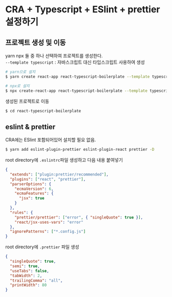 # CRA + Typescript + ESlint + prettier 설정하기

## 프로젝트 생성 및 이동

yarn npx 둘 중 하나 선택하여 프로젝트를 생성한다.  
`--template typescript` : 자바스크립트 대신 타입스크립트 사용하여 생성

```bash
# yarn으로 설치
$ yarn create react-app react-typescript-boilerplate --template typescript

# npx로 설치
$ npx create-react-app react-typescript-boilerplate --template typescript
```

생성된 프로젝트로 이동

```bash
$ cd react-typescript-boilerplate
```

## eslint & prettier

CRA에는 ESlint 포함되어있어 설치할 필요 없음.

```bash
$ yarn add eslint-plugin-prettier eslint-plugin-react prettier -D
```

root directory에 `.eslintrc`파일 생성하고 다음 내용 붙여넣기

```json
{
  "extends": ["plugin:prettier/recommended"],
  "plugins": ["react", "prettier"],
  "parserOptions": {
    "ecmaVersion": 6,
    "ecmaFeatures": {
      "jsx": true
    }
  },
  "rules": {
    "prettier/prettier": ["error", { "singleQuote": true }],
    "react/jsx-uses-vars": "error"
  },
  "ignorePatterns": ["*.config.js"]
}
```

root directory에 `.prettier` 파일 생성

```json
{
  "singleQuote": true,
  "semi": true,
  "useTabs": false,
  "tabWidth": 2,
  "trailingComma": "all",
  "printWidth": 80
}
```

